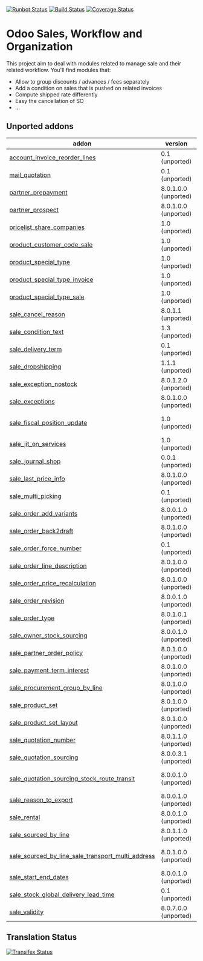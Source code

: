 [![Runbot Status](https://runbot.odoo-community.org/runbot/badge/flat/167/9.0.svg)](https://runbot.odoo-community.org/runbot/repo/github-com-oca-sale-workflow-167)
[![Build Status](https://travis-ci.org/OCA/sale-workflow.svg?branch=9.0)](https://travis-ci.org/OCA/sale-workflow)
[![Coverage Status](https://coveralls.io/repos/OCA/sale-workflow/badge.svg?branch=9.0&service=github)](https://coveralls.io/github/OCA/sale-workflow?branch=9.0)

Odoo Sales, Workflow and Organization
======================================

This project aim to deal with modules related to manage sale and their related workflow. You'll find modules that:

 - Allow to group discounts / advances / fees separately
 - Add a condition on sales that is pushed on related invoices
 - Compute shipped rate differently
 - Easy the cancellation of SO
 - ...

[//]: # (addons)
Unported addons
---------------
addon | version | summary
--- | --- | ---
[account_invoice_reorder_lines](account_invoice_reorder_lines/) | 0.1 (unported) | Invoice lines with sequence number
[mail_quotation](mail_quotation/) | 0.1 (unported) | Mail quotation
[partner_prepayment](partner_prepayment/) | 8.0.1.0.0 (unported) | Option on partner to set prepayment policy
[partner_prospect](partner_prospect/) | 8.0.1.0.0 (unported) | Partner Prospect
[pricelist_share_companies](pricelist_share_companies/) | 1.0 (unported) | Share pricelist between compagnies, not product
[product_customer_code_sale](product_customer_code_sale/) | 1.0 (unported) | Product Customer code on sale
[product_special_type](product_special_type/) | 1.0 (unported) | Product Special Types
[product_special_type_invoice](product_special_type_invoice/) | 1.0 (unported) | Product Special Type on Invoice
[product_special_type_sale](product_special_type_sale/) | 1.0 (unported) | Product Special Type on Sale
[sale_cancel_reason](sale_cancel_reason/) | 8.0.1.1 (unported) | Sale Cancel Reason
[sale_condition_text](sale_condition_text/) | 1.3 (unported) | Sale/invoice condition
[sale_delivery_term](sale_delivery_term/) | 0.1 (unported) | Delivery term for sale orders
[sale_dropshipping](sale_dropshipping/) | 1.1.1 (unported) | Sale Dropshipping
[sale_exception_nostock](sale_exception_nostock/) | 8.0.1.2.0 (unported) | Sale stock exception
[sale_exceptions](sale_exceptions/) | 8.0.1.0.0 (unported) | Custom exceptions on sale order
[sale_fiscal_position_update](sale_fiscal_position_update/) | 1.0 (unported) | Changing the fiscal position of a sale order will auto-update sale order lines
[sale_jit_on_services](sale_jit_on_services/) | 1.0 (unported) | Sale Service Just In Time
[sale_journal_shop](sale_journal_shop/) | 0.0.1 (unported) | Sale Journal Shop
[sale_last_price_info](sale_last_price_info/) | 8.0.1.0.0 (unported) | Product Last Price Info - Sale
[sale_multi_picking](sale_multi_picking/) | 0.1 (unported) | Multi Pickings from Sale Orders
[sale_order_add_variants](sale_order_add_variants/) | 8.0.0.1.0 (unported) | Add variants from template into sale order
[sale_order_back2draft](sale_order_back2draft/) | 8.0.1.0.0 (unported) | Back to draft on sales orders
[sale_order_force_number](sale_order_force_number/) | 0.1 (unported) | Force sale orders numeration
[sale_order_line_description](sale_order_line_description/) | 8.0.1.0.0 (unported) | Sale order line description
[sale_order_price_recalculation](sale_order_price_recalculation/) | 8.0.1.0.0 (unported) | Price recalculation in sales orders
[sale_order_revision](sale_order_revision/) | 8.0.0.1.0 (unported) | Sale order revisions
[sale_order_type](sale_order_type/) | 8.0.1.0.1 (unported) | Sale Order Types
[sale_owner_stock_sourcing](sale_owner_stock_sourcing/) | 8.0.0.1.0 (unported) | Manage stock ownership on sale order lines
[sale_partner_order_policy](sale_partner_order_policy/) | 8.0.1.0.0 (unported) | Adds customer create invoice method on partner form
[sale_payment_term_interest](sale_payment_term_interest/) | 8.0.1.0.0 (unported) | Sales Payment Term Interests
[sale_procurement_group_by_line](sale_procurement_group_by_line/) | 8.0.1.0.0 (unported) | Base module for multiple procurement group by Sale order
[sale_product_set](sale_product_set/) | 8.0.1.0.0 (unported) | Sale product set
[sale_product_set_layout](sale_product_set_layout/) | 8.0.1.0.0 (unported) | Sale product set layout
[sale_quotation_number](sale_quotation_number/) | 8.0.1.1.0 (unported) | Different sequence for sale quotations
[sale_quotation_sourcing](sale_quotation_sourcing/) | 8.0.0.3.1 (unported) | manual sourcing of sale quotations
[sale_quotation_sourcing_stock_route_transit](sale_quotation_sourcing_stock_route_transit/) | 8.0.0.1.0 (unported) | Link module for sale_quotation_sourcing + stock_route_transit
[sale_reason_to_export](sale_reason_to_export/) | 8.0.0.1.0 (unported) | Reason to export in Sales Order
[sale_rental](sale_rental/) | 8.0.0.1.0 (unported) | Manage Rental of Products
[sale_sourced_by_line](sale_sourced_by_line/) | 8.0.1.1.0 (unported) | Multiple warehouse source locations for Sale order
[sale_sourced_by_line_sale_transport_multi_address](sale_sourced_by_line_sale_transport_multi_address/) | 8.0.1.0.0 (unported) | Make sale_sourced_by_line and sale_transport_multi_addresswork together
[sale_start_end_dates](sale_start_end_dates/) | 8.0.0.1.0 (unported) | Adds start date and end date on sale order lines
[sale_stock_global_delivery_lead_time](sale_stock_global_delivery_lead_time/) | 0.1 (unported) | Sale global delivery lead time
[sale_validity](sale_validity/) | 8.0.7.0.0 (unported) | Sales Quotation Validity Date

[//]: # (end addons)

Translation Status
------------------
[![Transifex Status](https://www.transifex.com/projects/p/OCA-sale-workflow-9-0/chart/image_png)](https://www.transifex.com/projects/p/OCA-sale-workflow-9-0)
